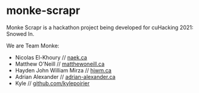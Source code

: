 # monke-scrapr

Monke Scrapr is a hackathon project being developed for cuHacking 2021: Snowed In. 

We are Team Monke:

- Nicolas El-Khoury // [naek.ca](https://naek.ca)
- Matthew O'Neill // [matthewoneill.ca](https://matthewoneill.ca)
- Hayden John William Mirza // [hjwm.ca](https://hjwm.ca)
- Adrian Alexander // [adrian-alexander.ca](https://adrian-alexander.ca/)
- Kyle // [github.com/kylepoirier](https://github.com/kylepoirier)
